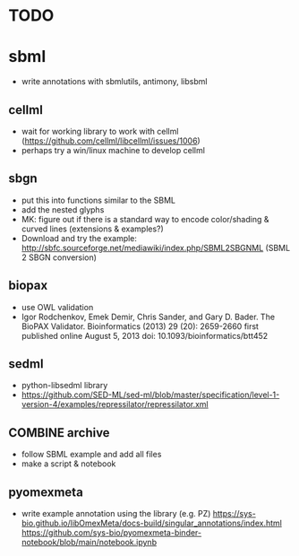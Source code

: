 # TODO
# sbml
- write annotations with sbmlutils, antimony, libsbml

## cellml
- wait for working library to work with cellml (https://github.com/cellml/libcellml/issues/1006)
- perhaps try a win/linux machine to develop cellml

## sbgn
- put this into functions similar to the SBML
- add the nested glyphs
- MK: figure out if there is a standard way to encode color/shading & curved lines (extensions & examples?)
- Download and try the example: http://sbfc.sourceforge.net/mediawiki/index.php/SBML2SBGNML (SBML 2 SBGN conversion)

## biopax
- use OWL validation
- Igor Rodchenkov, Emek Demir, Chris Sander, and Gary D. Bader. The BioPAX Validator. Bioinformatics (2013) 29 (20): 2659-2660 first published online August 5, 2013 doi: 10.1093/bioinformatics/btt452

## sedml
- python-libsedml library
- https://github.com/SED-ML/sed-ml/blob/master/specification/level-1-version-4/examples/repressilator/repressilator.xml

## COMBINE archive
- follow SBML example and add all files
- make a script & notebook

## pyomexmeta
- write example annotation using the library (e.g. PZ)
https://sys-bio.github.io/libOmexMeta/docs-build/singular_annotations/index.html
https://github.com/sys-bio/pyomexmeta-binder-notebook/blob/main/notebook.ipynb